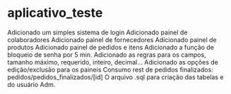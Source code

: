# aplicativo_teste

Adicionado um simples sistema de login
Adicionado painel de colaboradores
Adicionado painel de fornecedores
Adicionado painel de produtos
Adicionado painel de pedidos e itens
Adicionado a função de bloqueio de senha por 5 min.
Adicionado as regras para os campos, tamanho máximo, requerido, inteiro, decimal...
Adicionado as opções de edição/exclusão para os paineis
Consumo rest de pedidos finalizados: pedidos/pedidos_finalizados/[id]
O arquivo .sql para criação das tabelas e do usuário Adm.
